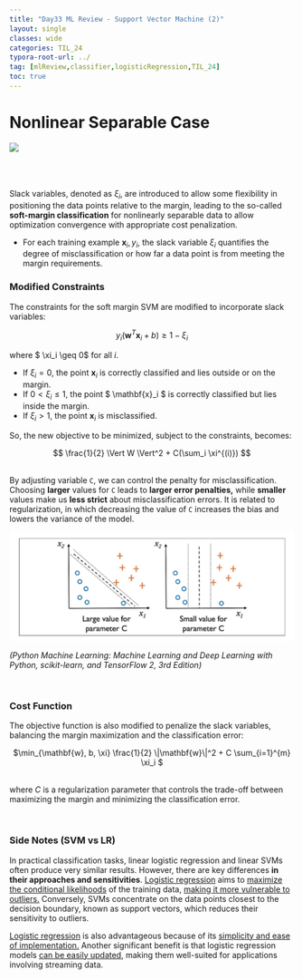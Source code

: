 ```yaml
---
title: "Day33 ML Review - Support Vector Machine (2)"
layout: single
classes: wide
categories: TIL_24
typora-root-url: ../
tag: [mlReview,classifier,logisticRegression,TIL_24]
toc: true 
---
```


# Nonlinear Separable Case

<img src="/blog/images/2024-07-24-TIL24_Day33/BE79ABFF-FAED-4C95-8FC6-318519A849E6_1_105_c.jpeg">

<br><br>

Slack variables, denoted as $\xi_i$, are introduced to allow some flexibility in positioning the data points relative to the margin, leading to the so-called **soft-margin classification** for nonlinearly separable data to allow optimization convergence with appropriate cost penalization.  

- For each training example $\mathbf{x}_i, y_i$, the slack variable $\xi_i$ quantifies the degree of misclassification or how far a data point is from meeting the margin requirements.



### Modified Constraints

The constraints for the soft margin SVM are modified to incorporate slack variables:

<center>

  $y_i (\mathbf{w}^T \mathbf{x}_i + b) \geq 1 - \xi_i$

</center>




where $ \xi_i \geq 0$ for all $i$.<br>

- If $\xi_i = 0$, the point $\mathbf{x}_i$ is correctly classified and lies outside or on the margin.
- If $0 < \xi_i \leq 1$, the point $ \mathbf{x}_i $ is correctly classified but lies inside the margin.
- If $\xi_i > 1$, the point $\mathbf{x}_i$ is misclassified.

So, the new objective to be minimized, subject to the constraints, becomes:

<center>
  $$
 \frac{1}{2} \Vert W \Vert^2 + C(\sum_i \xi^{(i)})
  $$
</center>

<br>

By adjusting variable `C`, we can control the penalty for misclassification. Choosing **larger** values for `C` leads to **larger error penalties,** while **smaller** values make us **less strict** about misclassification errors. It is related to regularization, in which decreasing the value of `C` increases the bias and lowers the variance of the model. 

![image-20240729153145689](/images/2024-07-24-TIL24_Day33/image-20240729153145689.png)

*(Python Machine Learning: Machine Learning and Deep Learning with Python, scikit-learn, and TensorFlow 2, 3rd Edition)*<br>

<br>

### Cost Function

The objective function is also modified to penalize the slack variables, balancing the margin maximization and the classification error:

<center>
  $\min_{\mathbf{w}, b, \xi} \frac{1}{2} \|\mathbf{w}\|^2 + C \sum_{i=1}^{m} \xi_i $
</center>

<br>where $C$ is a regularization parameter that controls the trade-off between maximizing the margin and minimizing the classification error.

<br>

### Side Notes (SVM vs LR)

In practical classification tasks, linear logistic regression and linear SVMs often produce very similar results. However, there are key differences **in their approaches and sensitivities**. <u>Logistic regression</u> aims to <u>maximize the conditional likelihoods</u> of the training data, <u>making it more vulnerable to outliers.</u> Conversely, SVMs concentrate on the data points closest to the decision boundary, known as support vectors, which reduces their sensitivity to outliers.

<u>Logistic regression</u> is also advantageous because of its <u>simplicity and ease of implementation.</u> Another significant benefit is that logistic regression models <u>can be easily updated</u>, making them well-suited for applications involving streaming data.<br><br><br>
